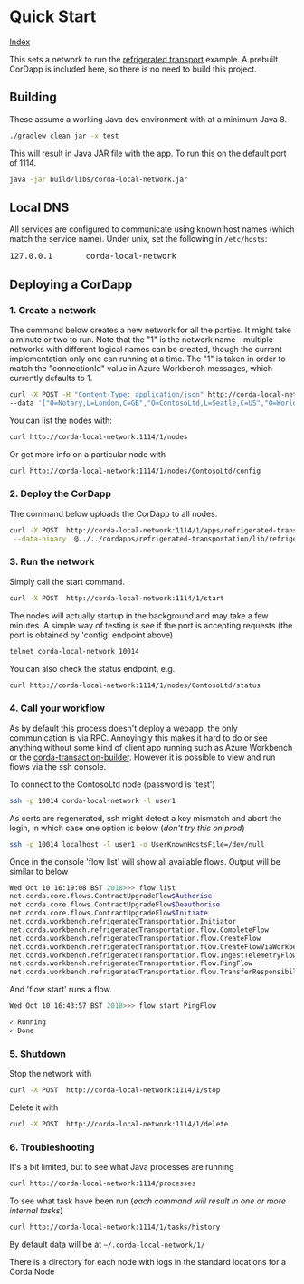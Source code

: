 # Quick Start 
[Index](Index.md)

This sets a network to run the [refrigerated transport](../../../cordapps/refrigerated-transportation/README.md)
example. A prebuilt CorDapp is included here, so there is no need to build this project. 

## Building 

These assume a working Java dev environment with at a minimum Java 8. 

```bash
./gradlew clean jar -x test
```

This will result in Java JAR file with the app. To run this on the default port of 1114.

```bash
java -jar build/libs/corda-local-network.jar 
```

## Local DNS 

All services are configured to communicate using known host names (which match 
the service name). Under unix, set the following in <code>/etc/hosts</code>:

<pre>
127.0.0.1       corda-local-network
</pre>


## Deploying a CorDapp

### 1. Create a network 

The command below creates a new network for all the parties. It might take a minute or two to run. Note that 
the "1" is the network name - multiple networks with different logical names can be created, though the 
current implementation only one can running at a time. The "1" is taken in order to match the "connectionId"
value in Azure Workbench messages, which currently defaults to 1.

```bash
curl -X POST -H "Content-Type: application/json" http://corda-local-network:1114/1/nodes/create \
--data '["O=Notary,L=London,C=GB","O=ContosoLtd,L=Seatle,C=US","O=WorldWideImporters,L=Memphhsis,C=US","O=NorthwindTraders,L=Copenhagen,C=DK","O=WoodgroveBank,L=london,C=GB","O=Device01,L=london,C=GB","O=Device02,L=Shanghai,C=CN","O=TasmanianTraders,L=Bentonville,C=US"]'
```

You can list the nodes with:

```bash
curl http://corda-local-network:1114/1/nodes
```

Or get more info on a particular node with 

```bash
curl http://corda-local-network:1114/1/nodes/ContosoLtd/config
```


### 2. Deploy the CorDapp

The command below uploads the CorDapp to all nodes. 

```bash
curl -X POST  http://corda-local-network:1114/1/apps/refrigerated-transportation/deploy \
 --data-binary  @../../cordapps/refrigerated-transportation/lib/refrigerated-transportation.jar 
```

### 3. Run the network

Simply call the start command. 

```bash
curl -X POST  http://corda-local-network:1114/1/start 
```

The nodes will actually startup in the background and may take a few minutes. A simple way of testing 
is see if the port is accepting requests (the port is obtained by 'config' endpoint above)

```bash
telnet corda-local-network 10014 
```

You can also check the status endpoint, e.g. 

```bash
curl http://corda-local-network:1114/1/nodes/ContosoLtd/status
```

### 4. Call your workflow 

As by default this process doesn't deploy a webapp, the only communication is via RPC. Annoyingly this makes 
it hard to do or see anything without some kind of client app running such as Azure Workbench or
 the [corda-transaction-builder](../../corda-transaction-builder/docs/Index.md).  However it is 
possible to view and run flows via the ssh console. 

To connect to the ContosoLtd node (password is 'test')

```bash
ssh -p 10014 corda-local-network -l user1 
```

As certs are regenerated, ssh might detect a key mismatch and abort the login, 
in which case one option is below (_don't try this on prod_) 

```bash
ssh -p 10014 localhost -l user1 -o UserKnownHostsFile=/dev/null 
```

Once in the console 'flow list' will show all available flows. Output will be similar to below

```bash
Wed Oct 10 16:19:08 BST 2018>>> flow list
net.corda.core.flows.ContractUpgradeFlow$Authorise
net.corda.core.flows.ContractUpgradeFlow$Deauthorise
net.corda.core.flows.ContractUpgradeFlow$Initiate
net.corda.workbench.refrigeratedTransportation.Initiator
net.corda.workbench.refrigeratedTransportation.flow.CompleteFlow
net.corda.workbench.refrigeratedTransportation.flow.CreateFlow
net.corda.workbench.refrigeratedTransportation.flow.CreateFlowViaWorkbench
net.corda.workbench.refrigeratedTransportation.flow.IngestTelemetryFlow
net.corda.workbench.refrigeratedTransportation.flow.PingFlow
net.corda.workbench.refrigeratedTransportation.flow.TransferResponsibilityFlow
```

And 'flow start' runs a flow.  

```bash
Wed Oct 10 16:43:57 BST 2018>>> flow start PingFlow

✓ Running
✓ Done

```

### 5. Shutdown 

Stop the network with 

```bash
curl -X POST  http://corda-local-network:1114/1/stop 
``` 
    
Delete it with 

```bash
curl -X POST  http://corda-local-network:1114/1/delete 
```     

### 6. Troubleshooting 

It's a bit limited, but to see what Java processes are running 

```bash
curl http://corda-local-network:1114/processes
```

To see what task have been run (_each command will result in one or more internal tasks_)

```bash
curl http://corda-local-network:1114/1/tasks/history
```

By default data will be at `~/.corda-local-network/1/`

There is a directory for each node with logs in the standard locations for a Corda Node 
